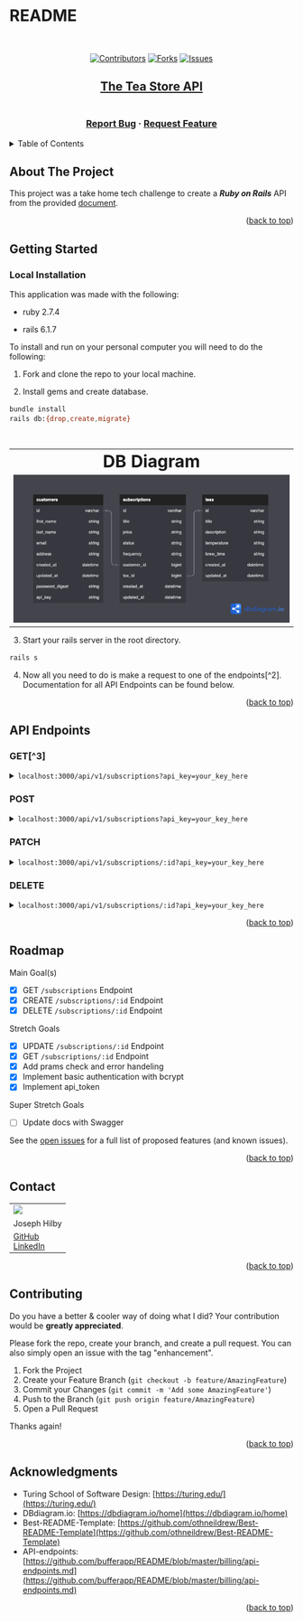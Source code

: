# README

<!-- PROJECT SHIELDS -->
<!--
*** I'm using markdown "reference style" links for readability.
*** Reference links are enclosed in brackets [ ] instead of parentheses ( ).
*** See the bottom of this document for the declaration of the reference variables
*** for contributors-url, forks-url, etc. This is an optional, concise syntax you may use.
*** https://www.markdownguide.org/basic-syntax/#reference-style-links
[![MIT License][license-shield]][license-url]
[![LinkedIn][linkedin-shield]][linkedin-url]
[![Stargazers][stars-shield]][stars-url]
-->
<!-- PROJECT LOGO -->
<br />
<div align="center">

[![Contributors][contributors-shield]][contributors-url] [![Forks][forks-shield]][forks-url] [![Issues][issues-shield]][issues-url]

<a href="https://github.com/josephhilby/tea_subscription_service">

## The Tea Store API

</a>

<h3 align="center">
<br />
<a href="https://github.com/josephhilby/tea_subscription_service/issues">Report Bug</a>
·
<a href="https://github.com/josephhilby/tea_subscription_service/issues">Request Feature</a>
</h3>
</div>

<!-- TABLE OF CONTENTS -->

<details>
<summary>Table of Contents</summary>
<ol>
<li><a href="#about-the-project">About The Project</a></li>
<li><a href="#getting-started">Getting Started</a></li>
<li><a href="#api-endpoints">API Endpoints</a></li>
<li><a href="#roadmap">Roadmap</a></li>
<li><a href="#contact">Contact</a></li>
<ii><a href="#contributing">Contributing</a></ii>
<li><a href="#acknowledgments">Acknowledgments</a></li>
</ol>
</details>

<!-- ABOUT THE PROJECT -->

## About The Project

This project was a take home tech challenge to create a ***Ruby on Rails*** API from the provided [document](https://mod4.turing.edu/projects/take_home/take_home_be).

<p align="right">(<a href="#README">back to top</a>)</p>

<!-- GETTING STARTED -->

## Getting Started

### Local Installation

This application was made with the following:

* ruby 2.7.4

* rails 6.1.7

To install and run on your personal computer you will need to do the following:

1. Fork and clone the repo to your local machine.

2. Install gems and create database.

```sh
bundle install
rails db:{drop,create,migrate}
```

<br />
<table border="0">
<tr>
<th><b style="font-size:30px">DB Diagram</b></th>
</tr>
<td><img src="lib/images/database.png" alt="Database" style='width: 100%'></td>
</tr>
</table>

3. Start your rails server in the root directory.

```sh
rails s
```

4. Now all you need to do is make a request to one of the endpoints[^2]. Documentation for all API Endpoints can be found below.

<p align="right">(<a href="#README">back to top</a>)</p>

<!-- ENDPOINTS -->

## API Endpoints

### GET[^3]

<details>
<summary> <code>localhost:3000/api/v1/subscriptions?api_key=your_key_here</code> </summary>

>Get a list of or single (`api/v1/subscriptions/:id`) subscription(s) for a given customer.
>
>**200 OK Response**
>
> ```
>{
>   "data": [
>       {
>           "id": "1",
>           "type": "subscription",
>           "attributes": {
>               "title": "Essential",
>               "price": "6.93",
>               "status": "Active",
>               "frequency": "Weekly"
>           },
>           "relationships": {
>               "customer": {
>                   "data": {
>                       "id": "1",
>                       "type": "customer"
>                   }
>               },
>               "tea": {
>                   "data": {
>                       "id": "1",
>                       "type": "tea"
>                   }
>               }
>           }
>       },
>       {...}
>   ]
>}
> ```

</details>

### POST

<details>
<summary> <code>localhost:3000/api/v1/subscriptions?api_key=your_key_here</code> </summary>

>Create a single subscription for a given customer.
>
>**Parameters (JSON payload in request body)**
>
>```
>{
>   "subscription": {
>       "status": "status",
>       "frequency": "frequency",
>       "customer_id": 1,
>       "tea_id": 1
>   }
>}
>```
>
>**201 CREATED Response**
>
>```
>{
>   "message": "Subscription added successfully"
>}
>```

</details>

### PATCH

<details>
<summary> <code>localhost:3000/api/v1/subscriptions/:id?api_key=your_key_here</code> </summary>

>Update a single subscription for a given customer.
>
>**Parameters (JSON payload in request body)**
>
>```
>{
>   "subscription": {
>       "title": "New Title"
>   }
>}
>```
>
>**200 OK Response**
>
>```
>{
>   "data": {
>       "id": "7",
>       "type": "subscription",
>       "attributes": {
>           "title": "New Title",
>           "price": "price",
>           "status": "status",
>           "frequency": "frequency"
>       },
>       "relationships": {
>           "customer": {
>               "data": {
>                   "id": "1",
>                   "type": "customer"
>               }
>           },
>           "tea": {
>               "data": {
>                   "id": "1",
>                   "type": "tea"
>               }
>           }
>       }
>   }
>}
>```

</details>

### DELETE

<details>
<summary> <code>localhost:3000/api/v1/subscriptions/:id?api_key=your_key_here</code> </summary>

>Destroy a single subscription for a given customer.
>
>**204 NO CONTENT Response**
>

</details>



<p align="right">(<a href="#README">back to top</a>)</p>

<!-- ROADMAP -->

## Roadmap

Main Goal(s)

* [x] GET `/subscriptions` Endpoint
* [x] CREATE `/subscriptions/:id` Endpoint
* [x] DELETE `/subscriptions/:id` Endpoint

Stretch Goals

* [x] UPDATE `/subscriptions/:id` Endpoint
* [x] GET `/subscriptions/:id` Endpoint
* [x] Add prams check and error handeling
* [x] Implement basic authentication with bcrypt
* [x] Implement api_token

Super Stretch Goals

* [ ] Update docs with Swagger

See the [open issues](https://github.com/josephhilby/tea_subscription_service/issues) for a full list of proposed features (and known issues).

<p align="right">(<a href="#README">back to top</a>)</p>


<!-- CONTACT -->

## Contact

<div align="center">
<table>
<tr>
<td><img width="150px" src="https://media.licdn.com/dms/image/C4E03AQEdZUKFgryaqg/profile-displayphoto-shrink_800_800/0/1567961066772?e=1680739200&v=beta&t=TFQt8RiDDMpJHbytApiShBpLVCCZlfeuUwLffp95tG8"></td>
</tr>
<tr>
<td>Joseph Hilby</td>
</tr>
<tr>
<td>
<a href="https://github.com/josephhilby">GitHub</a><br>
<a href="https://www.linkedin.com/in/josephmhilby/">LinkedIn</a>
</td>
</tr>
</table>
</div>

<p align="right">(<a href="#README">back to top</a>)</p>

<!-- CONTRIBUTING -->

## Contributing

Do you have a better & cooler way of doing what I did? Your contribution would be **greatly appreciated**.

Please fork the repo, create your branch, and create a pull request. You can also simply open an issue with the tag "enhancement".

1. Fork the Project
2. Create your Feature Branch (`git checkout -b feature/AmazingFeature`)
3. Commit your Changes (`git commit -m 'Add some AmazingFeature'`)
4. Push to the Branch (`git push origin feature/AmazingFeature`)
5. Open a Pull Request

Thanks again!

<p align="right">(<a href="#README">back to top</a>)</p>

<!-- ACKNOWLEDGMENTS -->

## Acknowledgments

* Turing School of Software Design: [https://turing.edu/](https://turing.edu/)
* DBdiagram.io: [https://dbdiagram.io/home](https://dbdiagram.io/home)
* Best-README-Template: [https://github.com/othneildrew/Best-README-Template](https://github.com/othneildrew/Best-README-Template)
* API-endpoints: [https://github.com/bufferapp/README/blob/master/billing/api-endpoints.md](https://github.com/bufferapp/README/blob/master/billing/api-endpoints.md)

<p align="right">(<a href="#README">back to top</a>)</p>

<!-- MARKDOWN LINKS & IMAGES -->

<!-- https://www.markdownguide.org/basic-syntax/#reference-style-links -->

[contributors-shield]: https://img.shields.io/github/contributors/josephhilby/tea_subscription_service.svg?style=for-the-badge

[contributors-url]: https://github.com/josephhilby/tea_subscription_service/graphs/contributors

[forks-shield]: https://img.shields.io/github/forks/josephhilby/tea_subscription_service.svg?style=for-the-badge

[forks-url]: https://github.com/othneildrew/josephhilby/tea_subscription_service/network/members

[issues-shield]: https://img.shields.io/github/issues/josephhilby/tea_subscription_service.svg?style=for-the-badge

[issues-url]: https://github.com/josephhilby/tea_subscription_service/issues
